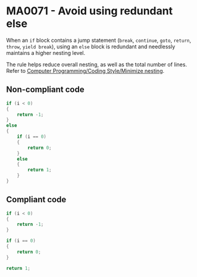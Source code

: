 # MA0071 - Avoid using redundant else

When an `if` block contains a jump statement (`break`, `continue`, `goto`, `return`, `throw`, `yield break`), using an `else` block is redundant and needlessly maintains a higher nesting level.

The rule helps reduce overall nesting, as well as the total number of lines. Refer to [Computer Programming/Coding Style/Minimize nesting](https://en.wikibooks.org/wiki/Computer_Programming/Coding_Style/Minimize_nesting).

## Non-compliant code

```csharp
if (i < 0)
{
    return -1;
}
else
{
    if (i == 0)
    {
        return 0;
    }
    else
    {
        return 1;
    }
}
```

## Compliant code

```csharp
if (i < 0)
{
    return -1;
}

if (i == 0)
{
    return 0;
}

return 1;
```
